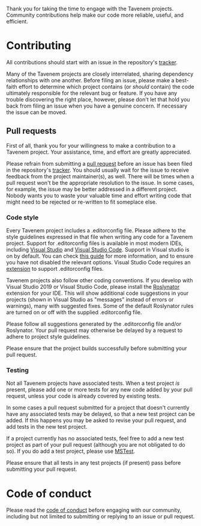 Thank you for taking the time to engage with the Tavenem projects. Community contributions help make our code more reliable, useful, and efficient.

# Contributing

All contributions should start with an issue in the repository's [tracker](https://github.com/Tavenem/DataStore.EntityFramework/issues).

Many of the Tavenem projects are closely interrelated, sharing dependency relationships with one another. Before filing an issue, please make a best-faith effort to determine which project contains (or *should* contain) the code ultimately responsible for the relevant bug or feature. If you have any trouble discovering the right place, however, please don't let that hold you back from filing an issue when you have a genuine concern. If necessary the issue can be moved.

## Pull requests

First of all, thank you for your willingness to make a contribution to a Tavenem project. Your assistance, time, and effort are greatly appreciated.

Please refrain from submitting a [pull request](https://help.github.com/articles/using-pull-requests) before an issue has been filed in the repository's [tracker](https://github.com/Tavenem/DataStore.EntityFramework/issues). You should usually wait for the issue to receive feedback from the project maintainer(s), as well. There will be times when a pull request won't be the appropriate resolution to the issue. In some cases, for example, the issue may be better addressed in a different project. Nobody wants you to waste your valuable time and effort writing code that might need to be rejected or re-written to fit someplace else.

### Code style

Every Tavenem project includes a .editorconfig file. Please adhere to the style guidelines expressed in that file when writing any code for a Tavenem project. Support for .editorconfig files is available in most modern IDEs, including [Visual Studio](https://visualstudio.microsoft.com/vs/) and [Visual Studio Code](https://code.visualstudio.com/). Support in Visual studio is on by default. You can check [this guide](https://docs.microsoft.com/en-us/visualstudio/ide/create-portable-custom-editor-options) for more information, and to ensure you have not disabled the relevant options. Visual Studio Code requires an [extension](https://marketplace.visualstudio.com/items?itemName=EditorConfig.EditorConfig) to support .editorconfig files.

Tavenem projects also follow other coding conventions. If you develop with Visual Studio 2019 or Visual Studio Code, please install the [Roslynator](https://github.com/JosefPihrt/Roslynator) extension for your IDE. This will show additional code suggestions in your projects (shown in Visual Studio as "messages" instead of errors or warnings), many with suggested fixes. Some of the default Roslynator rules are turned on or off with the supplied .editorconfig file.

Please follow all suggestions generated by the .editorconfig file and/or Roslynator. Your pull request may otherwise be delayed by a request to adhere to project style guidelines.

Please ensure that the project builds successfully before submitting your pull request.

### Testing

Not all Tavenem projects have associated tests. When a test project *is* present, please add one or more tests for any new code added by your pull request, unless your code is already covered by existing tests.

In some cases a pull request submitted for a project that doesn't currently have any associated tests may be delayed, so that a new test project can be added. If this happens you may be asked to revise your pull request, and add tests in the new test project.

If a project currently has no associated tests, feel free to add a new test project as part of your pull request (although you are not obligated to do so). If you do add a test project, please use [MSTest](https://docs.microsoft.com/en-us/dotnet/core/testing/unit-testing-with-mstest).

Please ensure that all tests in any test projects (if present) pass before submitting your pull request.

# Code of conduct

Please read the [code of conduct](docs/CODE_OF_CONDUCT.md) before engaging with our community, including but not limited to submitting or replying to an issue or pull request.